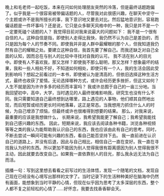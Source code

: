 晚上和毛老师一起吃饭，本来在问如何处理朋友突然的冷落，但是最终话题跑偏了。似乎我是一个很容易被带偏话题的人，尽管我对此很感兴趣，在聊天中坚守一个主题或许不是我所擅长的事，我下意识地又要去对比。然后猛地意识到，容易跑偏话题是一件坏事吗？还是说，它只是众多聊天风格中的一种，我只是并不是一个一定要死磕个话题的人？
我觉得目前对我来说最大的问题如下：
我不是一个很有自信的人。这种自信是指，即使别人走得比我快，我仍然不认为自己是差劲的，而只是因为每个人的节奏不同。即使我并非是人群中最耀眼的那个人，但我知道我仍然有自己的耀眼之处。要建立这种自信，我首先要了解自己。而我还缺乏对自己全面的认知，因而总在与别人的比较中寻找对自我的认可。
我不活在别人的目光中。即使有人不喜欢我，那又怎样？即使我不那么聪明，那又怎样？想象最坏的结果，我和一些人相处不好，不知道如何相处，即使只有一个人，我的生活会因此受到影响吗？想起之前看过的一本书，即使被认为是清高的，但依旧选择这种生活方式，最终也收获了爱情。无论选择哪种方式，或许会经历更多挫折，但这又如何？人生不就是因为许许多多的经历而丰富吗？
我或许总囿于自己的一亩三分地。当我回望初中，高中，大学，当时遇见的人最终很难影响我，研究生也没有什么不同。我只需要知道自己最终想到达哪里，路上遇见的人事物，他们顺其自然地出现，而后短暂或经历更长时间地落幕，这正是常态。当我想用力抓住什么人的时候，为自己增添了烦恼，但最终或许也很难得到想要的结果。
那么，对我来说，最重要的应该是我想做什么，
长期来说，我希望我能更了解自己；我希望我能找到自己感兴趣的东西。
因此，短期来说，我应该去阅读各种书籍，浏览各种视频等等之类的我认为能帮助我认识自己的东西，我也应该由此有自己的思考。同时，不断去尝试一瞬间可能有兴趣的东西，看自己能否坚持下去。
我一直前进在认识自己的道路上，并没有后退，因此与自己相比，相信自己一直在变好。我一直在寻找我认为好的东西。所以更加不能因为别人觉得我很有距离感因为别人觉得我很不主动，因此就要去改变自己。如果我一直依靠别人的目光，那么我永远无法为自己而活。

插播一句：写到这里想去看看之前写过的生活体悟，发现一个随笔的文档，发现自己现在已经没有心境写出那样的文字了。当时记录下的生活种种美好在脑海中仍然有画面，能想象到当时平静的心情，但现在似乎因为思考了太多深层的东西，整个人都不复之前轻松的心情了……好怀念，我要去找香香聊会天。